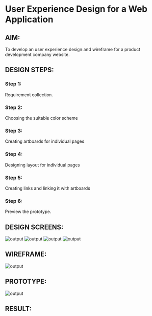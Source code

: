# User Experience Design for a Web Application
## AIM:
To develop an user experience design and wireframe for a product development company website.

## DESIGN STEPS:
### Step 1: 
Requirement collection.
### Step 2:
Choosing the suitable color scheme
### Step 3:
Creating artboards for individual pages
### Step 4:
Designing layout for individual pages
### Step 5:
Creating links and linking it with artboards
### Step 6:
Preview the prototype.

## DESIGN SCREENS:
![output](./img/11.png)
![output](./img/12.png)
![output](./img/13.png)
![output](./img/14.png)

## WIREFRAME:
![output](./img/15.png)

## PROTOTYPE:
![output](./img/16.png)

## RESULT:
